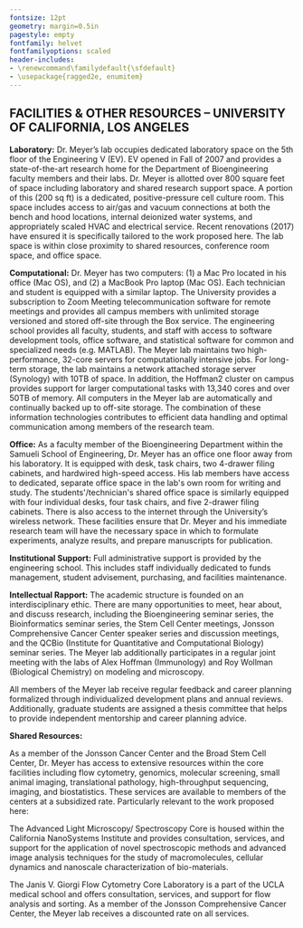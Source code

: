 ```yaml
---
fontsize: 12pt
geometry: margin=0.5in
pagestyle: empty
fontfamily: helvet
fontfamilyoptions: scaled
header-includes: 
- \renewcommand\familydefault{\sfdefault} 
- \usepackage{ragged2e, enumitem}
---
```


## FACILITIES & OTHER RESOURCES – UNIVERSITY OF CALIFORNIA, LOS ANGELES

**Laboratory:** Dr. Meyer’s lab occupies dedicated laboratory space on the 5th floor of the Engineering V (EV). EV opened in Fall of 2007 and provides a state-of-the-art research home for the Department of Bioengineering faculty members and their labs. Dr. Meyer is allotted over 800 square feet of space including laboratory and shared research support space. A portion of this (200 sq ft) is a dedicated, positive-pressure cell culture room. This space includes access to air/gas and vacuum connections at both the bench and hood locations, internal deionized water systems, and appropriately scaled HVAC and electrical service. Recent renovations (2017) have ensured it is specifically tailored to the work proposed here. The lab space is within close proximity to shared resources, conference room space, and office space.

**Computational:** Dr. Meyer has two computers: (1) a Mac Pro located in his office (Mac OS), and (2) a MacBook Pro laptop (Mac OS). Each technician and student is equipped with a similar laptop. The University provides a subscription to Zoom Meeting telecommunication software for remote meetings and provides all campus members with unlimited storage versioned and stored off-site through the Box service. The engineering school provides all faculty, students, and staff with access to software development tools, office software, and statistical software for common and specialized needs (e.g. MATLAB). The Meyer lab maintains two high-performance, 32-core servers for computationally intensive jobs. For long-term storage, the lab maintains a network attached storage server (Synology) with 10TB of space. In addition, the Hoffman2 cluster on campus provides support for larger computational tasks with 13,340 cores and over 50TB of memory. All computers in the Meyer lab are automatically and continually backed up to off-site storage. The combination of these information technologies contributes to efficient data handling and optimal communication among members of the research team.

**Office:** As a faculty member of the Bioengineering Department within the Samueli School of Engineering, Dr. Meyer has an office one floor away from his laboratory. It is equipped with desk, task chairs, two 4-drawer filing cabinets, and hardwired high-speed access. His lab members have access to dedicated, separate office space in the lab's own room for writing and study. The students'/technician's shared office space is similarly equipped with four individual desks, four task chairs, and five 2-drawer filing cabinets. There is also access to the internet through the University’s wireless network. These facilities ensure that Dr. Meyer and his immediate research team will have the necessary space in which to formulate experiments, analyze results, and prepare manuscripts for publication.

**Institutional Support:** Full administrative support is provided by the engineering school. This includes staff individually dedicated to funds management, student advisement, purchasing, and facilities maintenance.

**Intellectual Rapport:** The academic structure is founded on an interdisciplinary ethic. There are many opportunities to meet, hear about, and discuss research, including the Bioengineering seminar series, the Bioinformatics seminar series, the Stem Cell Center meetings, Jonsson Comprehensive Cancer Center speaker series and discussion meetings, and the QCBio (Institute for Quantitative and Computational Biology) seminar series. The Meyer lab additionally participates in a regular joint meeting with the labs of Alex Hoffman (Immunology) and Roy Wollman (Biological Chemistry) on modeling and microscopy.

All members of the Meyer lab receive regular feedback and career planning formalized through individualized development plans and annual reviews. Additionally, graduate students are assigned a thesis committee that helps to provide independent mentorship and career planning advice.

**Shared Resources:**

As a member of the Jonsson Cancer Center and the Broad Stem Cell Center, Dr. Meyer has access to extensive resources within the core facilities including flow cytometry, genomics, molecular screening, small animal imaging, translational pathology, high-throughput sequencing, imaging, and biostatistics. These services are available to members of the centers at a subsidized rate. Particularly relevant to the work proposed here:

The Advanced Light Microscopy/ Spectroscopy Core is housed within the California NanoSystems Institute and provides consultation, services, and support for the application of novel spectroscopic methods and advanced image analysis techniques for the study of macromolecules, cellular dynamics and nanoscale characterization of bio-materials.

The Janis V. Giorgi Flow Cytometry Core Laboratory is a part of the UCLA medical school and offers consultation, services, and support for flow analysis and sorting. As a member of the Jonsson Comprehensive Cancer Center, the Meyer lab receives a discounted rate on all services.

